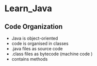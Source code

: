 # Learn_Java

## Code Organization

- Java is object-oriented
- code is organised in classes
- .java files as source code
- .class files as bytecode (machine code )
- contains methods